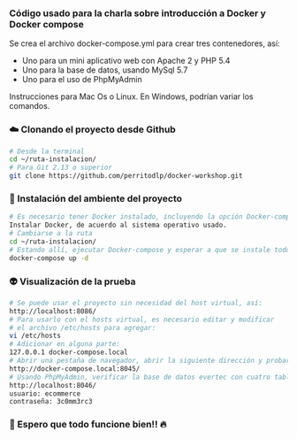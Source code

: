 ### Código usado para la charla sobre introducción a Docker y Docker compose

Se crea el archivo docker-compose.yml para crear tres contenedores, así:

- Uno para un mini aplicativo web con Apache 2 y PHP 5.4
- Uno para la base de datos, usando MySql 5.7
- Uno para el uso de PhpMyAdmin

Instrucciones para Mac Os o Linux. En Windows, podrían variar los comandos.

### :cloud: Clonando el proyecto desde Github

```bash
# Desde la terminal
cd ~/ruta-instalacion/
# Para Git 2.13 o superior
git clone https://github.com/perritodlp/docker-workshop.git
```

### :construction: Instalación del ambiente del proyecto


```bash
# Es necesario tener Docker instalado, incluyendo la opción Docker-compose
Instalar Docker, de acuerdo al sistema operativo usado.
# Cambiarse a la ruta
cd ~/ruta-instalacion/
# Estando allí, ejecutar Docker-compose y esperar a que se instale todo lo necesario
docker-compose up -d
```

### :alien: Visualización de la prueba 
```bash
# Se puede usar el proyecto sin necesidad del host virtual, así:
http://localhost:8086/
# Para usarlo con el hosts virtual, es necesario editar y modificar 
# el archivo /etc/hosts para agregar:
vi /etc/hosts
# Adicionar en alguna parte:
127.0.0.1 docker-compose.local
# Abrir una pestaña de navegador, abrir la siguiente dirección y probar:
http://docker-compose.local:8045/
# Usando PhpMyAdmin, verificar la base de datos evertec con cuatro tablas, así:
http://localhost:8046/
usuario: ecommerce
contraseña: 3c0mm3rc3
```

### :construction_worker: Espero que todo funcione bien!! :fire: 